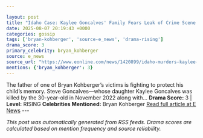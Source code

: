 ```yaml
---

layout: post
title: "Idaho Case: Kaylee Goncalves' Family Fears Leak of Crime Scene Photos"
date: 2025-08-07 20:19:43 +0000
categories: gossip
tags: ['bryan-kohberger', 'source-e_news', 'drama-rising']
drama_score: 3
primary_celebrity: bryan_kohberger
source: e_news
source_url: "https://www.eonline.com/news/1420899/idaho-murders-kaylee-goncalves-dad-on-crime-scene-photos?cmpid=rss-syndicate-genericrss-us-top_stories"
mentions: {'bryan_kohberger': 3}
---
```


The father of one of Bryan Kohberger’s victims is fighting to protect his child’s memory. Steve Goncalves—whose daughter Kaylee Goncalves was killed by the 30-year-old in November 2022 along with... **Drama Score:** 3 | **Level:** RISING **Celebrities Mentioned:** Bryan Kohberger [Read full article at E News](https://www.eonline.com/news/1420899/idaho-murders-kaylee-goncalves-dad-on-crime-scene-photos?cmpid=rss-syndicate-genericrss-us-top_stories) --- 

*This post was automatically generated from RSS feeds. Drama scores are calculated based on mention frequency and source reliability.*